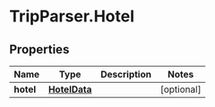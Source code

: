# TripParser.Hotel

## Properties

Name | Type | Description | Notes
------------ | ------------- | ------------- | -------------
**hotel** | [**HotelData**](HotelData.md) |  | [optional] 



